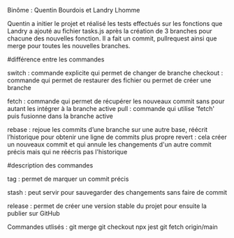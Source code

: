 Binôme : Quentin Bourdois et Landry Lhomme


Quentin a initier le projet et réalisé les tests effectués sur les fonctions que Landry a ajouté au fichier tasks.js après la création de 3 branches pour chacune des nouvelles fonction. Il a fait un commit, pullrequest ainsi que merge pour toutes les nouvelles branches.


#différence entre les commandes

switch : commande explicite qui permet de changer de branche 
checkout : commande qui permet de restaurer des fichier ou permet de créer une branche 


fetch : commande qui permet de récupérer les nouveaux commit sans pour autant les intégrer à la branche active 
pull : commande qui utilise 'fetch' puis fusionne dans la branche active

rebase : rejoue les commits d’une branche sur une autre base, réécrit l’historique pour obtenir une ligne de commits plus propre
revert : cela créer un nouveaux commit et qui annule les changements d'un autre commit précis mais qui ne réécris pas l'historique 

#description des commandes 

tag : permet de marquer un commit précis 

stash : peut servir pour sauvegarder des changements sans faire de commit

release : permet de créer une version stable du projet pour ensuite la publier sur GitHub

Commandes utlisés :
git merge 
git checkout 
npx jest 
git fetch origin/main

